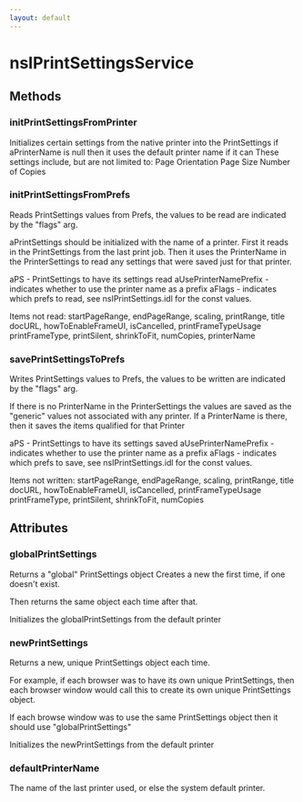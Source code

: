 ```yaml
---
layout: default
---
```


# nsIPrintSettingsService #

## Methods ##

### initPrintSettingsFromPrinter ###

Initializes certain settings from the native printer into the PrintSettings
if aPrinterName is null then it uses the default printer name if it can
These settings include, but are not limited to:
  Page Orientation
  Page Size
  Number of Copies


### initPrintSettingsFromPrefs ###

Reads PrintSettings values from Prefs,
the values to be read are indicated by the "flags" arg.

aPrintSettings should be initialized with the name of a printer. First
it reads in the PrintSettings from the last print job. Then it uses the
PrinterName in the PrinterSettings to read any settings that were saved
just for that printer.

aPS - PrintSettings to have its settings read
aUsePrinterNamePrefix - indicates whether to use the printer name as a prefix
aFlags - indicates which prefs to read, see nsIPrintSettings.idl for the
         const values.

Items not read:
  startPageRange, endPageRange, scaling, printRange, title
  docURL, howToEnableFrameUI, isCancelled, printFrameTypeUsage
  printFrameType, printSilent, shrinkToFit, numCopies,
  printerName



### savePrintSettingsToPrefs ###

Writes PrintSettings values to Prefs, 
the values to be written are indicated by the "flags" arg.

If there is no PrinterName in the PrinterSettings 
the values are saved as the "generic" values not associated with any printer.
If a PrinterName is there, then it saves the items qualified for that Printer

aPS - PrintSettings to have its settings saved
aUsePrinterNamePrefix - indicates whether to use the printer name as a prefix
aFlags - indicates which prefs to save, see nsIPrintSettings.idl for the const values.

Items not written:
  startPageRange, endPageRange, scaling, printRange, title
  docURL, howToEnableFrameUI, isCancelled, printFrameTypeUsage
  printFrameType, printSilent, shrinkToFit, numCopies



## Attributes ##

### globalPrintSettings ###

Returns a "global" PrintSettings object 
Creates a new the first time, if one doesn't exist.

Then returns the same object each time after that.

Initializes the globalPrintSettings from the default printer


### newPrintSettings ###

Returns a new, unique PrintSettings object each time.

For example, if each browser was to have its own unique
PrintSettings, then each browser window would call this to
create its own unique PrintSettings object.

If each browse window was to use the same PrintSettings object
then it should use "globalPrintSettings"

Initializes the newPrintSettings from the default printer



### defaultPrinterName ###

The name of the last printer used, or else the system default printer.

